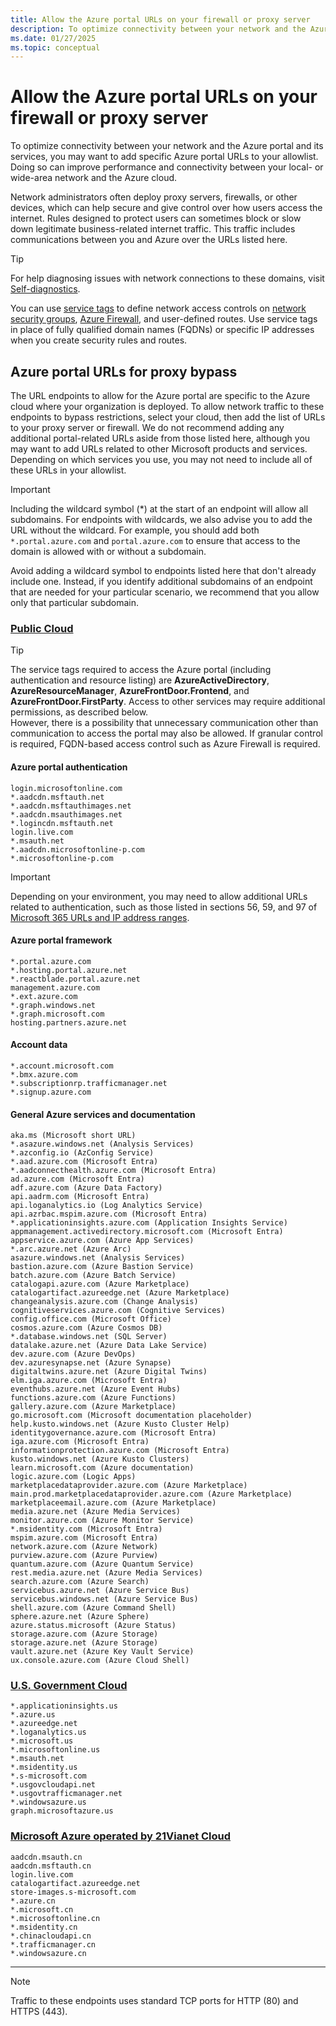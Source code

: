 ```yaml
---
title: Allow the Azure portal URLs on your firewall or proxy server
description: To optimize connectivity between your network and the Azure portal and its services, we recommend you add these URLs to your allowlist.
ms.date: 01/27/2025
ms.topic: conceptual
---
```


# Allow the Azure portal URLs on your firewall or proxy server

To optimize connectivity between your network and the Azure portal and its services, you may want to add specific Azure portal URLs to your allowlist. Doing so can improve performance and connectivity between your local- or wide-area network and the Azure cloud.

Network administrators often deploy proxy servers, firewalls, or other devices, which can help secure and give control over how users access the internet. Rules designed to protect users can sometimes block or slow down legitimate business-related internet traffic. This traffic includes communications between you and Azure over the URLs listed here.

> [!TIP]
> For help diagnosing issues with network connections to these domains, visit [Self-diagnostics](https://portal.azure.com/selfhelp).

You can use [service tags](/azure/virtual-network/service-tags-overview) to define network access controls on [network security groups](/azure/virtual-network/network-security-groups-overview), [Azure Firewall](/azure/firewall/service-tags), and user-defined routes. Use service tags in place of fully qualified domain names (FQDNs) or specific IP addresses when you create security rules and routes.

## Azure portal URLs for proxy bypass

The URL endpoints to allow for the Azure portal are specific to the Azure cloud where your organization is deployed. To allow network traffic to these endpoints to bypass restrictions, select your cloud, then add the list of URLs to your proxy server or firewall. We do not recommend adding any additional portal-related URLs aside from those listed here, although you may want to add URLs related to other Microsoft products and services. Depending on which services you use, you may not need to include all of these URLs in your allowlist.

> [!IMPORTANT]
> Including the wildcard symbol (\*) at the start of an endpoint will allow all subdomains. For endpoints with wildcards, we also advise you to add the URL without the wildcard. For example, you should add both `*.portal.azure.com` and `portal.azure.com` to ensure that access to the domain is allowed with or without a subdomain.
>
> Avoid adding a wildcard symbol to endpoints listed here that don't already include one. Instead, if you identify additional subdomains of an endpoint that are needed for your particular scenario, we recommend that you allow only that particular subdomain.

### [Public Cloud](#tab/public-cloud)

> [!TIP]
> The service tags required to access the Azure portal (including authentication and resource listing) are **AzureActiveDirectory**, **AzureResourceManager**, **AzureFrontDoor.Frontend**, and **AzureFrontDoor.FirstParty**. Access to other services may require additional permissions, as described below.  
> However, there is a possibility that unnecessary communication other than communication to access the portal may also be allowed. If granular control is required, FQDN-based access control such as Azure Firewall is required.

<!-- #### Azure portal authentication

```
*.auth.microsoft.com
*.msftidentity.com
*.msidentity.com
account.activedirectory.windowsazure.com
accounts.accesscontrol.windows.net
adminwebservice.microsoftonline.com
api.passwordreset.microsoftonline.com
autologon.microsoftazuread-sso.combecws
.microsoftonline.com
ccs.login.microsoftonline.com
clientconfig.microsoftonline-p.net
companymanager.microsoftonline.com
device.login.microsoftonline.com
graph.microsoft.com
graph.windows.net
login-us.microsoftonline.com
login.microsoft.com
login.microsoftonline-p.com
login.microsoftonline.com
login.windows.net
logincert.microsoftonline.com
loginex.microsoftonline.com
nexus.microsoftonline-p.com
passwordreset.microsoftonline.com
provisioningapi.microsoftonline.com
*.hip.live.com
*.microsoftonline-p.com
*.microsoftonline.com
*.msauth.net
*.msauthimages.net
*.msecnd.net
*.msftauth.net
*.msftauthimages.net
*.phonefactor.net
enterpriseregistration.windows.net
policykeyservice.dc.ad.msft.net
account.live.com
login.live.com
20.20.32.0/19
20.190.128.0/18
20.231.128.0/19
40.126.0.0/18
2603:1006:2000::/48
2603:1007:200::/48
2603:1016:1400::/48
2603:1017::/48
2603:1026:3000::/48
2603:1027:1::/48
2603:1036:3000::/48
2603:1037:1::/48
2603:1046:2000::/48
2603:1047:1::/48
2603:1056:2000::/48
2603:1057:2::/48
```
-->

#### Azure portal authentication
```
login.microsoftonline.com
*.aadcdn.msftauth.net
*.aadcdn.msftauthimages.net
*.aadcdn.msauthimages.net
*.logincdn.msftauth.net
login.live.com
*.msauth.net
*.aadcdn.microsoftonline-p.com
*.microsoftonline-p.com
```

> [!IMPORTANT]
> Depending on your environment, you may need to allow additional URLs related to authentication, such as those listed in sections 56, 59, and 97 of [Microsoft 365 URLs and IP address ranges](/microsoft-365/enterprise/urls-and-ip-address-ranges#microsoft-365-common-and-office-online).

#### Azure portal framework

```
*.portal.azure.com
*.hosting.portal.azure.net
*.reactblade.portal.azure.net
management.azure.com
*.ext.azure.com
*.graph.windows.net
*.graph.microsoft.com
hosting.partners.azure.net
```

#### Account data

```
*.account.microsoft.com
*.bmx.azure.com
*.subscriptionrp.trafficmanager.net
*.signup.azure.com
```

#### General Azure services and documentation

```
aka.ms (Microsoft short URL)
*.asazure.windows.net (Analysis Services)
*.azconfig.io (AzConfig Service)
*.aad.azure.com (Microsoft Entra)
*.aadconnecthealth.azure.com (Microsoft Entra)
ad.azure.com (Microsoft Entra)
adf.azure.com (Azure Data Factory)
api.aadrm.com (Microsoft Entra)
api.loganalytics.io (Log Analytics Service)
api.azrbac.mspim.azure.com (Microsoft Entra)
*.applicationinsights.azure.com (Application Insights Service)
appmanagement.activedirectory.microsoft.com (Microsoft Entra)
appservice.azure.com (Azure App Services)
*.arc.azure.net (Azure Arc)
asazure.windows.net (Analysis Services)
bastion.azure.com (Azure Bastion Service)
batch.azure.com (Azure Batch Service)
catalogapi.azure.com (Azure Marketplace)
catalogartifact.azureedge.net (Azure Marketplace)
changeanalysis.azure.com (Change Analysis)
cognitiveservices.azure.com (Cognitive Services)
config.office.com (Microsoft Office)
cosmos.azure.com (Azure Cosmos DB)
*.database.windows.net (SQL Server)
datalake.azure.net (Azure Data Lake Service)
dev.azure.com (Azure DevOps)
dev.azuresynapse.net (Azure Synapse)
digitaltwins.azure.net (Azure Digital Twins)
elm.iga.azure.com (Microsoft Entra)
eventhubs.azure.net (Azure Event Hubs)
functions.azure.com (Azure Functions)
gallery.azure.com (Azure Marketplace)
go.microsoft.com (Microsoft documentation placeholder)
help.kusto.windows.net (Azure Kusto Cluster Help)
identitygovernance.azure.com (Microsoft Entra)
iga.azure.com (Microsoft Entra)
informationprotection.azure.com (Microsoft Entra)
kusto.windows.net (Azure Kusto Clusters)
learn.microsoft.com (Azure documentation)
logic.azure.com (Logic Apps)
marketplacedataprovider.azure.com (Azure Marketplace)
main.prod.marketplacedataprovider.azure.com (Azure Marketplace)
marketplaceemail.azure.com (Azure Marketplace)
media.azure.net (Azure Media Services)
monitor.azure.com (Azure Monitor Service)
*.msidentity.com (Microsoft Entra)
mspim.azure.com (Microsoft Entra)
network.azure.com (Azure Network)
purview.azure.com (Azure Purview)
quantum.azure.com (Azure Quantum Service)
rest.media.azure.net (Azure Media Services)
search.azure.com (Azure Search)
servicebus.azure.net (Azure Service Bus)
servicebus.windows.net (Azure Service Bus)
shell.azure.com (Azure Command Shell)
sphere.azure.net (Azure Sphere)
azure.status.microsoft (Azure Status)
storage.azure.com (Azure Storage)
storage.azure.net (Azure Storage)
vault.azure.net (Azure Key Vault Service)
ux.console.azure.com (Azure Cloud Shell)
```

### [U.S. Government Cloud](#tab/us-government-cloud)

```
*.applicationinsights.us
*.azure.us
*.azureedge.net
*.loganalytics.us
*.microsoft.us
*.microsoftonline.us
*.msauth.net
*.msidentity.us
*.s-microsoft.com
*.usgovcloudapi.net
*.usgovtrafficmanager.net
*.windowsazure.us
graph.microsoftazure.us
```

### [Microsoft Azure operated by 21Vianet Cloud](#tab/azure-china-cloud)

```
aadcdn.msauth.cn
aadcdn.msftauth.cn
login.live.com
catalogartifact.azureedge.net
store-images.s-microsoft.com
*.azure.cn
*.microsoft.cn
*.microsoftonline.cn
*.msidentity.cn
*.chinacloudapi.cn
*.trafficmanager.cn
*.windowsazure.cn
```

---

> [!NOTE]
> Traffic to these endpoints uses standard TCP ports for HTTP (80) and HTTPS (443).
